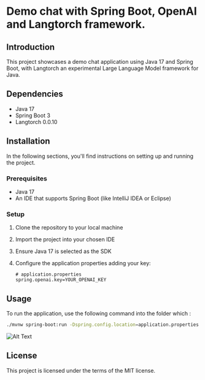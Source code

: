 # Demo chat with Spring Boot, OpenAI and Langtorch framework.

## Introduction

This project showcases a demo chat application using Java 17 and Spring Boot, with Langtorch an experimental Large Language Model framework for Java.

## Dependencies

- Java 17
- Spring Boot 3
- Langtorch 0.0.10


## Installation

In the following sections, you'll find instructions on setting up and running the project.

### Prerequisites

- Java 17
- An IDE that supports Spring Boot (like IntelliJ IDEA or Eclipse)

### Setup

1. Clone the repository to your local machine
2. Import the project into your chosen IDE
3. Ensure Java 17 is selected as the SDK
4. Configure the application properties adding your key:

    ```properties
    # application.properties
    spring.openai.key=YOUR_OPENAI_KEY
    ```

## Usage

To run the application, use the following command into the folder which :

```bash
./mvnw spring-boot:run -Dspring.config.location=application.properties
  ```


![Alt Text](https://im4.ezgif.com/tmp/ezgif-4-dce0c53428.gif)


## License

This project is licensed under the terms of the MIT license.

